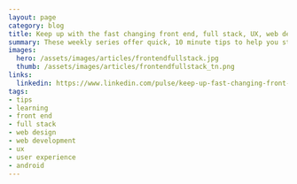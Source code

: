 ```yaml
---
layout: page
category: blog
title: Keep up with the fast changing front end, full stack, UX, web design and mobile industries with these seven online weekly series
summary: These weekly series offer quick, 10 minute tips to help you stay frosty and challenge you to keep learning about Android development, web media, mastering interview code, CSS, Sharepoint, UX and Visual Studio.
images:
  hero: /assets/images/articles/frontendfullstack.jpg
  thumb: /assets/images/articles/frontendfullstack_tn.png
links:
  linkedin: https://www.linkedin.com/pulse/keep-up-fast-changing-front-end-full-stack-ux-web-seven-villalobos
tags:
- tips
- learning
- front end
- full stack
- web design
- web development
- ux
- user experience
- android
---
```

